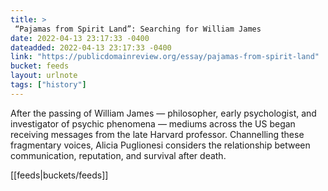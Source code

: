 ```yaml
---
title: > 
 “Pajamas from Spirit Land”: Searching for William James
date: 2022-04-13 23:17:33 -0400
dateadded: 2022-04-13 23:17:33 -0400
link: "https://publicdomainreview.org/essay/pajamas-from-spirit-land"
bucket: feeds
layout: urlnote
tags: ["history"]
--- 
```

After the passing of William James — philosopher, early psychologist, and investigator of psychic phenomena — mediums across the US began receiving messages from the late Harvard professor. Channelling these fragmentary voices, Alicia Puglionesi considers the relationship between communication, reputation, and survival after death. 
 <!-- end excerpt --> 
<div class='bucket'>[[feeds|buckets/feeds]]</div> 
